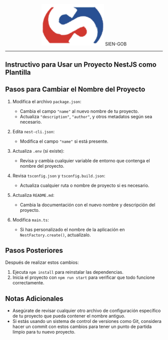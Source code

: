 <p align="center">
  <a href="#" target="blank"><img src="./sien.png" width="200" alt="Nest Logo" /></a>
  SIEN-GOB
</p>

---

## Instructivo para Usar un Proyecto NestJS como Plantilla

## Pasos para Cambiar el Nombre del Proyecto

1. Modifica el archivo `package.json`:

   - Cambia el campo `"name"` al nuevo nombre de tu proyecto.
   - Actualiza `"description"`, `"author"`, y otros metadatos según sea necesario.

2. Edita `nest-cli.json`:

   - Modifica el campo `"name"` si está presente.

3. Actualiza `.env` (si existe):

   - Revisa y cambia cualquier variable de entorno que contenga el nombre del proyecto.

4. Revisa `tsconfig.json` y `tsconfig.build.json`:

   - Actualiza cualquier ruta o nombre de proyecto si es necesario.

5. Actualiza `README.md`:

   - Cambia la documentación con el nuevo nombre y descripción del proyecto.

6. Modifica `main.ts`:
   - Si has personalizado el nombre de la aplicación en `NestFactory.create()`, actualízalo.

## Pasos Posteriores

Después de realizar estos cambios:

1. Ejecuta `npm install` para reinstalar las dependencias.
2. Inicia el proyecto con `npm run start` para verificar que todo funcione correctamente.

## Notas Adicionales

- Asegúrate de revisar cualquier otro archivo de configuración específico de tu proyecto que pueda contener el nombre antiguo.
- Si estás usando un sistema de control de versiones como Git, considera hacer un commit con estos cambios para tener un punto de partida limpio para tu nuevo proyecto.
